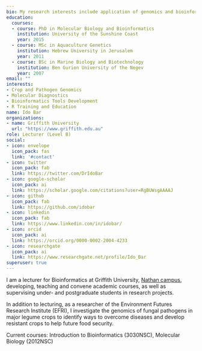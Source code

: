 ```yaml
---
bio: My research interests include application of genomics and bioinformatics tools to improve sustainable production of agriculture crops. These include investigating pathogen populations genetics and genomics, changes in crops gene expression in response to pathogen attack and developing molecular probes for highly accurate pathogen diagnostic devices.  
education:
  courses:
  - course: PhD in Molecular Biology and Bioinformatics
    institution: University of the Sunshine Coast
    year: 2015
  - course: MSc in Aquaculture Genetics
    institution: Hebrew University in Jerusalem
    year: 2011
  - course: BSc in Marine Biology and Biotechnology
    institution: Ben Gurion University of the Negev
    year: 2007
email: ""
interests:
- Crop and Pathogen Genomics
- Molecular Diagnostics
- Bioinformatics Tools Development
- R Training and Education
name: Ido Bar
organizations:
- name: Griffith University
  url: "https://www.griffith.edu.au"
role: Lecturer (Level B)
social:
- icon: envelope
  icon_pack: fas
  link: '#contact'
- icon: twitter
  icon_pack: fab
  link: https://twitter.com/DrIdoBar
- icon: google-scholar
  icon_pack: ai
  link: https://scholar.google.com/citations?user=RgBUWsgAAAAJ
- icon: github
  icon_pack: fab
  link: https://github.com/idobar
- icon: linkedin
  icon_pack: fab
  link: https://www.linkedin.com/in/idobar/
- icon: orcid
  icon_pack: ai
  link: https://orcid.org/0000-0002-2004-4233
- icon: researchgate
  icon_pack: ai
  link: https://www.researchgate.net/profile/Ido_Bar 
superuser: true
---
```


I am a lecturer for Bioinformatics at Griffith University, [Nathan campus](#contact), developing, teaching and convene academic courses, as well as supervising under- and postgraduate students in research projects.

In addition to lecturing, as a researcher of the Environment Futures Research Institute (EFRI), I investigate the genomics of fungal pathogens in major legume crops to identify ways to overcome diseases and develop resistant crops to help future food security.  
 
Current courses: Introduction to Bioinformatics (3030NSC), Molecular Biology (2012NSC) 
